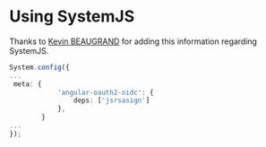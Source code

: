 # Using SystemJS

Thanks to [Kevin BEAUGRAND](https://github.com/kbeaugrand) for adding this information regarding SystemJS.

```TypeScript
System.config({
...
 meta: {
            'angular-oauth2-oidc': {
                deps: ['jsrsasign']
            },
        }
...
});
```